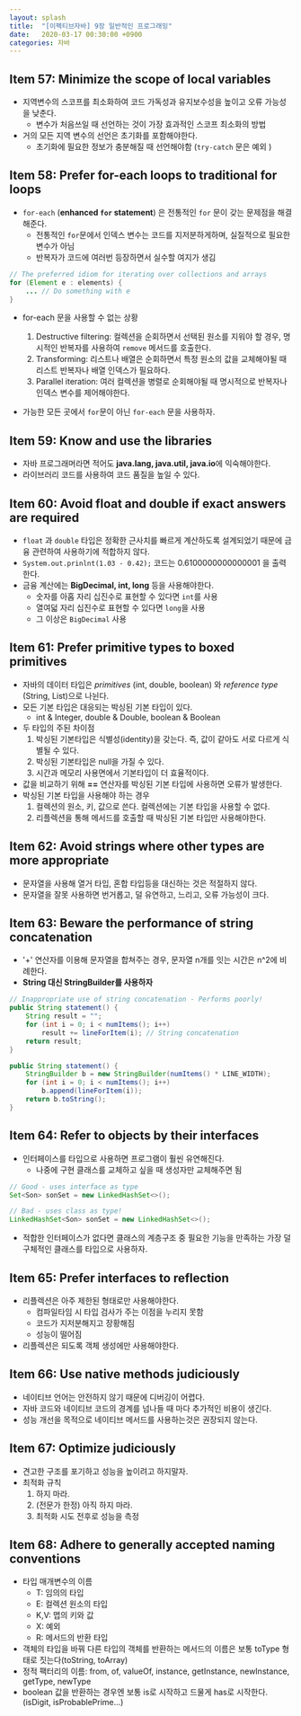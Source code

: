 ```yaml
---
layout: splash
title:  "[이펙티브자바] 9장 일반적인 프로그래밍"
date:   2020-03-17 00:30:00 +0900
categories: 자바
---
```


## Item 57: Minimize the scope of local variables
- 지역변수의 스코프를 최소화하여 코드 가독성과 유지보수성을 높이고 오류 가능성을 낮춘다.
    - 변수가 처음쓰일 때 선언하는 것이 가장 효과적인 스코프 최소화의 방법
- 거의 모든 지역 변수의 선언은 초기화를 포함해야한다.
    - 초기화에 필요한 정보가 충분해질 때 선언해야함 (`try-catch` 문은 예외 )

## Item 58: Prefer for-each loops to traditional for loops
- `for-each` (**enhanced `for` statement**) 은 전통적인 `for` 문이 갖는 문제점을 해결해준다.
    - 전통적인 `for`문에서 인덱스 변수는 코드를 지저분하게하며, 실질적으로 필요한 변수가 아님
    - 반복자가 코드에 여러번 등장하면서 실수할 여지가 생김

```java
// The preferred idiom for iterating over collections and arrays
for (Element e : elements) {
    ... // Do something with e
}
```

- for-each 문을 사용할 수 없는 상황
    1. Destructive filtering: 컬렉션을 순회하면서 선택된 원소를 지워야 할 경우, 명시적인 반복자를 사용하여 `remove` 메서드를 호출한다.
    2. Transforming: 리스트나 배열은 순회하면서 특정 원소의 값을 교체해야될 때 리스트 반복자나 배열 인덱스가 필요하다.
    3. Parallel iteration: 여러 컬렉션을 병렬로 순회해야될 때 명시적으로 반복자나 인덱스 변수를 제어해야한다.

- 가능한 모든 곳에서 `for`문이 아닌 `for-each` 문을 사용하자.

## Item 59: Know and use the libraries
- 자바 프로그래머라면 적어도 **java.lang, java.util, java.io**에 익숙해야한다.
- 라이브러리 코드를 사용하여 코드 품질을 높일 수 있다.

## Item 60: Avoid float and double if exact answers are required
- `float` 과 `double` 타입은 정확한 근사치를 빠르게 계산하도록 설계되었기 때문에 금융 관련하여 사용하기에 적합하지 않다.
- `System.out.prinlnt(1.03 - 0.42);` 코드는 0.6100000000000001 을 출력한다.
- 금융 계산에는 **BigDecimal, int, long** 등을 사용해야한다.
    - 숫자를 아홉 자리 십진수로 표현할 수 있다면 `int`를 사용
    - 열여덟 자리 십진수로 표현할 수 있다면 `long`을 사용
    - 그 이상은 `BigDecimal` 사용

## Item 61: Prefer primitive types to boxed primitives
- 자바의 데이터 타입은 *primitives* (int, double, boolean) 와 *reference type* (String, List)으로 나뉜다.
- 모든 기본 타입은 대응되는 박싱된 기본 타입이 있다.
    - int & Integer, double & Double, boolean & Boolean
- 두 타입의 주된 차이점
    1. 박싱된 기본타입은 식별성(identity)을 갖는다. 즉, 값이 같아도 서로 다르게 식별될 수 있다.
    2. 박싱된 기본타입은 null을 가질 수 있다.
    3. 시간과 메모리 사용면에서 기본타입이 더 효율적이다.
- 값을 비교하기 위해 **==** 연산자를 박싱된 기본 타입에 사용하면 오류가 발생한다.
- 박싱된 기본 타입을 사용해야 하는 경우
    1. 컬렉션의 원소, 키, 값으로 쓴다. 컬렉션에는 기본 타입을 사용할 수 없다.
    2. 리플렉션을 통해 메서드를 호출할 때 박싱된 기본 타입만 사용해야한다.

## Item 62: Avoid strings where other types are more appropriate
- 문자열을 사용해 열거 타입, 혼합 타입등을 대신하는 것은 적절하지 않다.
- 문자열을 잘못 사용하면 번거롭고, 덜 유연하고, 느리고, 오류 가능성이 크다.

## Item 63: Beware the performance of string concatenation
- '+' 연산자를 이용해 문자열을 합쳐주는 경우, 문자열 n개를 잇는 시간은 n^2에 비례한다.
- **String 대신 StringBuilder를 사용하자**

```java
// Inappropriate use of string concatenation - Performs poorly!
public String statement() {
    String result = "";
    for (int i = 0; i < numItems(); i++)
        result += lineForItem(i); // String concatenation
    return result;
}

public String statement() {
    StringBuilder b = new StringBuilder(numItems() * LINE_WIDTH);
    for (int i = 0; i < numItems(); i++)
        b.append(lineForItem(i));
    return b.toString();
}
```

## Item 64: Refer to objects by their interfaces
- 인터페이스를 타입으로 사용하면 프로그램이 훨씬 유연해진다.
    - 나중에 구현 클래스를 교체하고 싶을 때 생성자만 교체해주면 됨
```java
// Good - uses interface as type
Set<Son> sonSet = new LinkedHashSet<>();

// Bad - uses class as type!
LinkedHashSet<Son> sonSet = new LinkedHashSet<>();
```

- 적합한 인터페이스가 없다면 클래스의 계층구조 중 필요한 기능을 만족하는 가장 덜 구체적인 클래스를 타입으로 사용하자.

## Item 65: Prefer interfaces to reflection
- 리플렉션은 아주 제한된 형태로만 사용해야한다.
    - 컴파일타임 시 타입 검사가 주는 이점을 누리지 못함
    - 코드가 지저분해지고 장황해짐
    - 성능이 떨어짐
- 리플렉션은 되도록 객체 생성에만 사용해야한다.

## Item 66: Use native methods judiciously
- 네이티브 언어는 안전하지 않기 때문에 디버깅이 어렵다.
- 자바 코드와 네이티브 코드의 경계를 넘나들 때 마다 추가적인 비용이 생긴다.
- 성능 개선을 목적으로 네이티브 메서드를 사용하는것은 권장되지 않는다.

## Item 67: Optimize judiciously
- 견고한 구조를 포기하고 성능을 높이려고 하지말자.
- 최적화 규칙
    1. 하지 마라.
    2. (전문가 한정) 아직 하지 마라.
    3. 최적화 시도 전후로 성능을 측정

## Item 68: Adhere to generally accepted naming conventions
- 타입 매개변수의 이름
    - T: 임의의 타입
    - E: 컬렉션 원소의 타입
    - K,V: 맵의 키와 값
    - X: 예외
    - R: 메서드의 반환 타입
- 객체의 타입을 바꿔 다른 타입의 객체를 반환하는 메서드의 이름은 보통 toType 형태로 짓는다(toString, toArray)
- 정적 팩터리의 이름: from, of, valueOf, instance, getInstance, newInstance,  getType, newType
- boolean 값을 반환하는 경우엔 보통 is로 시작하고 드물게 has로 시작한다.(isDigit, isProbablePrime...)